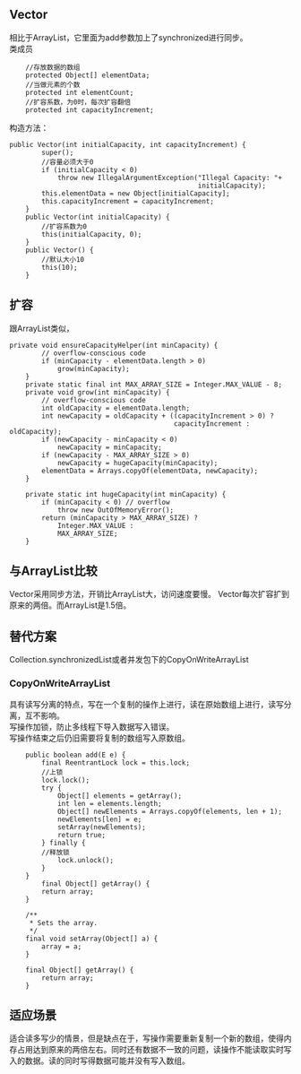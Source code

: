 ## Vector        
相比于ArrayList，它里面为add参数加上了synchronized进行同步。      
类成员
```
    //存放数据的数组
    protected Object[] elementData;
    //当做元素的个数
    protected int elementCount;
    //扩容系数，为0时，每次扩容翻倍
    protected int capacityIncrement;
```       
构造方法：       
```
public Vector(int initialCapacity, int capacityIncrement) {
        super();
        //容量必须大于0
        if (initialCapacity < 0)
            throw new IllegalArgumentException("Illegal Capacity: "+
                                               initialCapacity);
        this.elementData = new Object[initialCapacity];
        this.capacityIncrement = capacityIncrement;
    }
    public Vector(int initialCapacity) {
        //扩容系数为0
        this(initialCapacity, 0);
    }
    public Vector() {
        //默认大小10
        this(10);
    }

```     
## 扩容      
跟ArrayList类似，
```
private void ensureCapacityHelper(int minCapacity) {
        // overflow-conscious code
        if (minCapacity - elementData.length > 0)
            grow(minCapacity);
    }
    private static final int MAX_ARRAY_SIZE = Integer.MAX_VALUE - 8;
    private void grow(int minCapacity) {
        // overflow-conscious code
        int oldCapacity = elementData.length;
        int newCapacity = oldCapacity + ((capacityIncrement > 0) ?
                                         capacityIncrement : oldCapacity);
        if (newCapacity - minCapacity < 0)
            newCapacity = minCapacity;
        if (newCapacity - MAX_ARRAY_SIZE > 0)
            newCapacity = hugeCapacity(minCapacity);
        elementData = Arrays.copyOf(elementData, newCapacity);
    }

    private static int hugeCapacity(int minCapacity) {
        if (minCapacity < 0) // overflow
            throw new OutOfMemoryError();
        return (minCapacity > MAX_ARRAY_SIZE) ?
            Integer.MAX_VALUE :
            MAX_ARRAY_SIZE;
    }
```       
## 与ArrayList比较      
Vector采用同步方法，开销比ArrayList大，访问速度要慢。
Vector每次扩容扩到原来的两倍。而ArrayList是1.5倍。        
## 替代方案        
Collection.synchronizedList或者并发包下的CopyOnWriteArrayList        
### CopyOnWriteArrayList     
具有读写分离的特点，写在一个复制的操作上进行，读在原始数组上进行，读写分离，互不影响。       
写操作加锁，防止多线程下导入数据写入错误。       
写操作结束之后仍旧需要将复制的数组写入原数组。     
```//添加元素
    public boolean add(E e) {
        final ReentrantLock lock = this.lock;
        //上锁
        lock.lock();
        try {
            Object[] elements = getArray();
            int len = elements.length;
            Object[] newElements = Arrays.copyOf(elements, len + 1);
            newElements[len] = e;
            setArray(newElements);
            return true;
        } finally {
        //释放锁
            lock.unlock();
        }
    }
        final Object[] getArray() {
        return array;
    }

    /**
     * Sets the array.
     */
    final void setArray(Object[] a) {
        array = a;
    }
```
```
    final Object[] getArray() {
        return array;
    }
```
## 适应场景      
适合读多写少的情景，但是缺点在于，写操作需要重新复制一个新的数组，使得内存占用达到原来的两倍左右。同时还有数据不一致的问题，读操作不能读取实时写入的数据。读的同时写得数据可能并没有写入数组。
          
